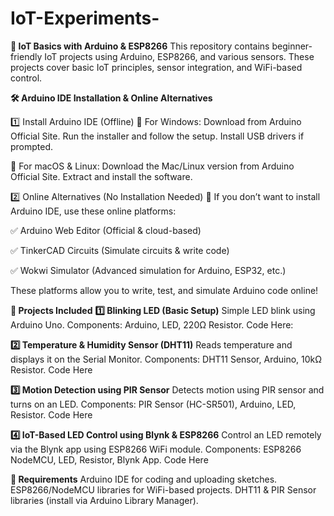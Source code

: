 # IoT-Experiments-

**🔌 IoT Basics with Arduino & ESP8266**
This repository contains beginner-friendly IoT projects using Arduino, ESP8266, and various sensors. These projects cover basic IoT principles, sensor integration, and WiFi-based control.

**🛠 Arduino IDE Installation & Online Alternatives**

1️⃣ Install Arduino IDE (Offline)
🔹 For Windows:
Download from Arduino Official Site.
Run the installer and follow the setup.
Install USB drivers if prompted.

🔹 For macOS & Linux:
Download the Mac/Linux version from Arduino Official Site.
Extract and install the software.

2️⃣ Online Alternatives (No Installation Needed)
🚀 If you don’t want to install Arduino IDE, use these online platforms:

✅ Arduino Web Editor (Official & cloud-based)

✅ TinkerCAD Circuits (Simulate circuits & write code)

✅ Wokwi Simulator (Advanced simulation for Arduino, ESP32, etc.)

These platforms allow you to write, test, and simulate Arduino code online!

**📌 Projects Included**
**1️⃣ Blinking LED (Basic Setup)**
Simple LED blink using Arduino Uno.
Components: Arduino, LED, 220Ω Resistor.
Code Here:

**2️⃣ Temperature & Humidity Sensor (DHT11)**
Reads temperature and displays it on the Serial Monitor.
Components: DHT11 Sensor, Arduino, 10kΩ Resistor.
Code Here

**3️⃣ Motion Detection using PIR Sensor**
Detects motion using PIR sensor and turns on an LED.
Components: PIR Sensor (HC-SR501), Arduino, LED, Resistor.
Code Here

**4️⃣ IoT-Based LED Control using Blynk & ESP8266**
Control an LED remotely via the Blynk app using ESP8266 WiFi module.
Components: ESP8266 NodeMCU, LED, Resistor, Blynk App.
Code Here

**🔧 Requirements**
Arduino IDE for coding and uploading sketches.
ESP8266/NodeMCU libraries for WiFi-based projects.
DHT11 & PIR Sensor libraries (install via Arduino Library Manager).
